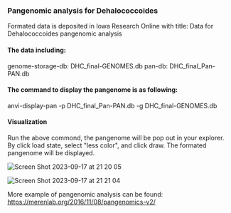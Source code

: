 ### Pangenomic analysis for Dehalococcoides
Formated data is deposited in Iowa Research Online with title: Data for Dehalococcoides pangenomic analysis 

#### The data including:
genome-storage-db: DHC_final-GENOMES.db
pan-db: DHC_final_Pan-PAN.db

#### The command to display the pangenome is as following:
anvi-display-pan -p DHC_final_Pan-PAN.db -g DHC_final-GENOMES.db

#### Visualization
Run the above commond, the pangenome will be pop out in your explorer. By click load state, select "less color", and click draw. The formated pangenome will be displayed.

![Screen Shot 2023-09-17 at 21 20 05](https://github.com/danghongyu/Workflow_for_genome_resolved_analysis/assets/77089121/ffd4a347-ea30-4edc-a299-8e44310b56e7)

![Screen Shot 2023-09-17 at 21 21 04](https://github.com/danghongyu/Workflow_for_genome_resolved_analysis/assets/77089121/821b6fd2-af38-43f0-8bf7-83a318e8313e)

More example of pangenomic analysis can be found: https://merenlab.org/2016/11/08/pangenomics-v2/
